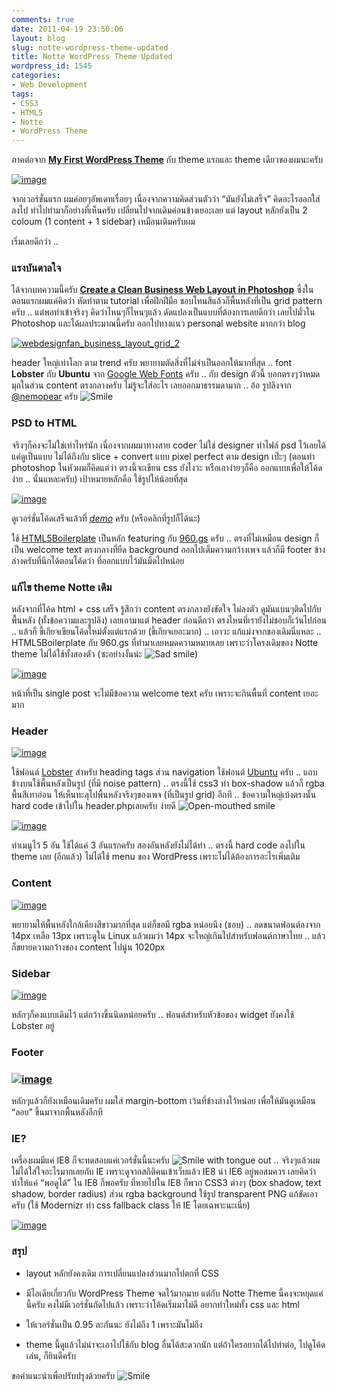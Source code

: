 ```yaml
---
comments: true
date: 2011-04-19 23:50:06
layout: blog
slug: notte-wordpress-theme-updated
title: Notte WordPress Theme Updated
wordpress_id: 1545
categories:
- Web Development
tags:
- CSS3
- HTML5
- Notte
- WordPress Theme
---
```


ภาคต่อจาก [**My First WordPress Theme**](http://armno.in.th/2010/07/20/my-first-wordpress-theme/) กับ theme แรกและ theme เดียวของผมนะครับ

[![image](http://files.armno.in.th/uploads/2011/04/image_thumb.png)](http://files.armno.in.th/uploads/2011/04/image.png)

จากเวอร์ชั่นแรก ผมค่อยๆอัพเดทเรื่อยๆ เนื่องจากความคิดส่วนตัวว่า “มันยังไม่เสร็จ” คิดอะไรออกใส่ลงไป ทำไปทำมาก็อย่างที่เห็นครับ เปลี่ยนไปจากเดิมค่อนข้างเยอะเลย แต่ layout หลักยังเป็น 2 coloum (1 content + 1 sidebar) เหมือนเดิมครับผม

เริ่มเลยดีกว่า ..




### แรงบันดาลใจ


ได้จากบทความนี้ครับ [**Create a Clean Business Web Layout in Photoshop**](http://webdesignfan.com/create-a-clean-business-web-layout-in-photoshop/) ซึ่งในตอนแรกผมแค่คิดว่า หัดทำตาม tutorial เพื่อฝึกฝีมือ ชอบโทนสีแล้วก็พื้นหลังที่เป็น grid pattern ครับ .. แต่พอทำเข้าจริงๆ คิดว่าไหนๆก็ไหนๆแล้ว ดัดแปลงเป็นแบบที่ต้องการเลยดีกว่า เลยไปมั่วใน Photoshop และได้ผลประมาณนี้ครับ ออกไปทางแนว personal website มากกว่า blog

[![webdesignfan_business_layout_grid_2](http://files.armno.in.th/uploads/2011/04/webdesignfan_business_layout_grid_2_thumb.jpg)](http://files.armno.in.th/uploads/2011/04/webdesignfan_business_layout_grid_2.jpg)

header ใหญ่เท่าโลก ตาม trend ครับ พยายามตัดสิ่งที่ไม่จำเป็นออกให้มากที่สุด .. font **Lobster** กับ **Ubuntu** จาก [Google Web Fonts](http://www.google.com/webfonts) ครับ .. กับ design ตัวนี้ บอกตรงๆว่าหมดมุกในส่วน content ตรงกลางครับ ไม่รู้จะใส่อะไร เลยออกมาธรรมดามาก .. อ้อ รูปลิงจาก [@nemopear](http://twitter.com/nemopear) ครับ ![Smile](http://files.armno.in.th/uploads/2011/04/wlEmoticon-smile.png)


### PSD to HTML


จริงๆก็คงจะไม่ใช่เท่าไหร่นัก เนื่องจากผมมาทางสาย coder ไม่ใช่ designer ทำไฟล์ psd ไว้เลยได้แค่ดูเป็นแบบ ไม่ได้ถึงกับ slice + convert แบบ pixel perfect ตาม design เป๊ะๆ (ตอนทำ photoshop ในหัวผมก็คิดแต่ว่า ตรงนี้จะเขียน css ยังไงวะ หรือเอาง่ายๆก็คือ ออกแบบเพื่อให้โค้ดง่าย .. นั่นแหละครับ) เป้าหมายหลักคือ ใช้รูปให้น้อยที่สุด

[![image](http://files.armno.in.th/uploads/2011/04/image1.png)](http://armno.in.th/labs/nextwptheme/)

ดูเวอร์ชั่นโค้ดเสร็จแล้วที่ [_demo_](http://armno.in.th/labs/nextwptheme/) ครับ (หรือคลิกที่รูปก็ได้นะ)

ใช้ [HTML5Boilerplate](http://html5boilerplate.com/) เป็นหลัก featuring กับ [960.gs](http://960.gs) ครับ .. ตรงที่ไม่เหมือน design ก็เป็น welcome text ตรงกลางที่ยืด background ออกไปเต็มความกว้างเพจ แล้วก็มี footer ข้างล่างครับที่นึกได้ตอนโค้ดว่า ที่ออกแบบไว้มันมืดไปหน่อย


### แก้ไข theme Notte เดิม


หลังจากที่โค้ด html + css เสร็จ รู้สึกว่า content ตรงกลางยังขัดใจ ไม่ลงตัว ดูมันแบนๆติดไปกับพื้นหลัง (ทั้งข้อความและรูปลิง) เลยเอามาแต่ header ก่อนดีกว่า ตรงไหนที่เรายังไม่ชอบก็เว้นไปก่อน .. แล้วก็ ขี้เกียจเขียนโค้ดใหม่ตั้งแต่แรกด้วย (ขี้เกียจเยอะมาก) .. เอาวะ แก้แม่งจากของเดิมนี่แหละ .. HTML5Boilerplate กับ 960.gs ที่ทำมาเลยหมดความหมายเลย เพราะว่าโครงเดิมของ Notte theme ไม่ได้ใช้ทั้งสองตัว (ซะอย่างงั้นน่ะ ![Sad smile](http://files.armno.in.th/uploads/2011/04/wlEmoticon-sadsmile.png))

[![image](http://files.armno.in.th/uploads/2011/04/image_thumb1.png)](http://files.armno.in.th/uploads/2011/04/image2.png)

หน้าที่เป็น single post จะไม่มีข้อความ welcome text ครับ เพราะจะกินพื้นที่ content เยอะมาก


### Header


[![image](http://files.armno.in.th/uploads/2011/04/image_thumb2.png)](http://files.armno.in.th/uploads/2011/04/image3.png)

ใช้ฟอนต์ [Lobster](http://www.google.com/webfonts/family?family=Lobster&subset=latin) สำหรับ heading tags ส่วน navigation ใช้ฟอนต์ [Ubuntu](http://www.google.com/webfonts/family?family=Ubuntu&subset=latin) ครับ .. แถบข้างบนใช้พื้นหลังเป็นรูป (ที่มี noise pattern) .. ตรงนี้ใช้ css3 ทำ box-shadow แล้วก็ rgba พื้นสีเทาอ่อน ให้เห็นทะลุไปพื้นหลังจริงๆของเพจ (ที่เป็นรูป grid) อีกที .. ข้อความใหญ่เบ้งตรงนั้น hard code เข้าไปใน header.phpเลยครับ ง่ายดี ![Open-mouthed smile](http://files.armno.in.th/uploads/2011/04/wlEmoticon-openmouthedsmile.png)

[![image](http://files.armno.in.th/uploads/2011/04/image_thumb3.png)](http://files.armno.in.th/uploads/2011/04/image4.png)

ทำเมนูไว้ 5 อัน ใช้ได้แค่ 3 อันแรกครับ สองอันหลังยังไม่ได้ทำ .. ตรงนี้ hard code ลงไปใน theme เลย (อีกแล้ว) ไม่ได้ใช้ menu ของ WordPress เพราะไม่ได้ต้องการอะไรเพิ่มเติม


### Content


[![image](http://files.armno.in.th/uploads/2011/04/image_thumb4.png)](http://files.armno.in.th/uploads/2011/04/image5.png)

พยายามให้พื้นหลังใกล้เคียงสีขาวมากที่สุด แต่ก็ขอมี rgba หน่อยนึง (ชอบ) .. ลดขนาดฟอนต์ลงจาก 14px เหลือ 13px เพราะดูใน Linux แล้วผมว่า 14px จะใหญ่เกินไปสำหรับฟอนต์ภาษาไทย .. แล้วก็ขยายความกว้างของ content ไปนู่น 1020px


### Sidebar


[![image](http://files.armno.in.th/uploads/2011/04/image_thumb5.png)](http://files.armno.in.th/uploads/2011/04/image6.png)

หลักๆก็คงแบบเดิมไว้ แต่กว้างขึ้นนิดหน่อยครับ .. ฟอนต์สำหรับหัวข้อของ widget ยังคงใช้ Lobster อยู่


### Footer




### [![image](http://files.armno.in.th/uploads/2011/04/image_thumb6.png)](http://files.armno.in.th/uploads/2011/04/image7.png)


หลักๆแล้วก็ยังเหมือนเดิมครับ ผมใส่ margin-bottom เว้นที่ข้างล่างไว้หน่อย เพื่อให้มันดูเหมือน “ลอย” ขึ้นมาจากพื้นหลังอีกที


### IE?


เครื่องผมมีแค่ IE8 ก็จะทดสอบแค่เวอร์ชั่นนี้นะครับ ![Smile with tongue out](http://files.armno.in.th/uploads/2011/04/wlEmoticon-smilewithtongueout.png) .. จริงๆแล้วผมไม่ได้ใส่ใจอะไรมากเลยกับ IE เพราะดูจากสถิติคนเข้าเว็บแล้ว IE8 นำ IE6 อยู่พอสมควร เลยคิดว่าทำให้แค่ “พอดูได้” ใน IE8 ก็พอครับ ที่หายไปใน IE8 ก็พวก CSS3 ต่างๆ (box shadow, text shadow, border radius) ส่วน rgba background ใช้รูป transparent PNG แก้ขัดเอาครับ (ใช้ Modernizr ทำ css fallback class ให้ IE โดยเฉพาะนะเนี่ย)

[![image](http://files.armno.in.th/uploads/2011/04/image_thumb7.png)](http://files.armno.in.th/uploads/2011/04/image8.png)


### สรุป





	
  * layout หลักยังคงเดิม การเปลี่ยนแปลงส่วนมากไปตกที่ CSS

	
  * มีไอเดียเกี่ยวกับ WordPress Theme จดไว้มากมาย แต่กับ Notte Theme นี้คงจะหยุดแค่นี้ครับ คงไม่มีเวอร์ชั่นถัดไปแล้ว เพราะว่าโค้ดเริ่มมาไม่ดี อยากทำใหม่ทั้ง css และ html

	
  * ให้เวอร์ชั่นเป็น 0.95 ละกันนะ ยังไม่ถึง 1 เพราะมันไม่ถึง

	
  * theme นี้ดูแล้วไม่น่าจะเอาไปใช้กับ blog อื่นได้สะดวกนัก แต่ถ้าใครอยากได้ไปทำต่อ, ไปดูโค้ดเล่น, ก็ยินดีครับ


ขอคำแนะนำเพื่อปรับปรุงด้วยครับ ![Smile](http://files.armno.in.th/uploads/2011/04/wlEmoticon-smile.png)
